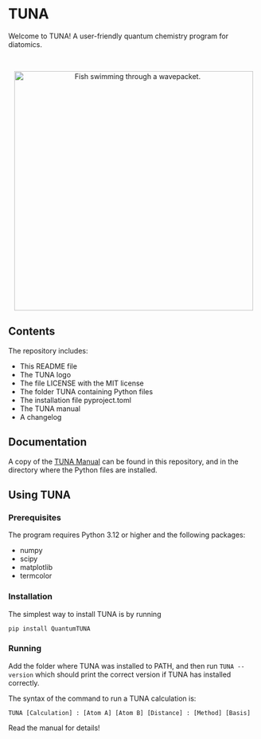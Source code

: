 # TUNA

Welcome to TUNA! A user-friendly quantum chemistry program for diatomics.

<br>
<p align="center"><img src="TUNA Logo.svg" alt="Fish swimming through a wavepacket." width=480 /></p>

## Contents

The repository includes:

* This README file
* The TUNA logo
* The file LICENSE with the MIT license
* The folder TUNA containing Python files
* The installation file pyproject.toml
* The TUNA manual
* A changelog

## Documentation

A copy of the <a href="./TUNA%20Manual.pdf">TUNA Manual</a> can be found in this repository, and in the directory where the Python files are installed.

## Using TUNA

### Prerequisites
The program requires Python 3.12 or higher and the following packages:

* numpy
* scipy
* matplotlib
* termcolor

### Installation

The simplest way to install TUNA is by running

```
pip install QuantumTUNA
```

### Running

Add the folder where TUNA was installed to PATH, and then run ```TUNA --version``` which should print the correct version if TUNA has installed correctly.

The syntax of the command to run a TUNA calculation is:

```
TUNA [Calculation] : [Atom A] [Atom B] [Distance] : [Method] [Basis]
```

Read the manual for details!
